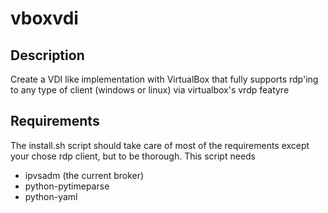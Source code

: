 # vboxvdi

## Description

Create a VDI like implementation with VirtualBox that fully supports 
rdp'ing to any type of client (windows or linux) via virtualbox's vrdp
featyre


## Requirements

The install.sh script should take care of most of the requirements except your chose rdp client, but 
to be thorough.  This script needs
 
 - ipvsadm (the current broker)
 - python-pytimeparse
 - python-yaml



